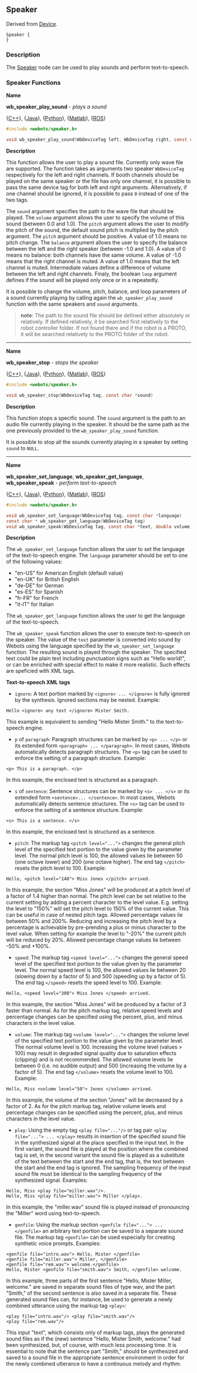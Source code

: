 ## Speaker

Derived from [Device](device.md).

```
Speaker {
}
```

### Description

The [Speaker](#speaker) node can be used to play sounds and perform text-to-speech.

### Speaker Functions

**Name**

**wb\_speaker\_play\_sound** - *plays a sound*

{[C++](cpp-api.md#cpp_speaker)}, {[Java](java-api.md#java_speaker)}, {[Python](python-api.md#python_speaker)}, {[Matlab](matlab-api.md#matlab_speaker)}, {[ROS](ros-api.md)}

``` c
#include <webots/speaker.h>

void wb_speaker_play_sound(WbDeviceTag left, WbDeviceTag right, const char *sound, double volume, double pitch, double balance, bool loop)
```

**Description**

This function allows the user to play a sound file. Currently only wave file are supported. The function takes as arguments two speaker `WbDeviceTag` respectively for the left and right channels. If booth channels should be played on the same speaker or the file has only one channel, it is possible to pass the same device tag for both left and right arguments. Alternatively, if one channel should be ignored, it is possible to pass `0` instead of one of the two tags.

The `sound` argument specifies the path to the wave file that should be played. The `volume` argument allows the user to specify the volume of this sound (between 0.0 and 1.0). The `pitch` argument allows the user to modify the pitch of the sound, the default sound pitch is multiplied by the pitch argument. The `pitch` argument should be positive. A value of 1.0 means no pitch change. The `balance` argument allows the user to specify the balance between the left and the right speaker (between -1.0 and 1.0). A value of 0 means no balance: both channels have the same volume. A value of -1.0 means that the right channel is muted. A value of 1.0 means that the left channel is muted. Intermediate values define a difference of volume between the left and right channels. Finaly, the boolean `loop` argument defines if the sound will be played only once or in a repeatedly.

It is possible to change the volume, pitch, balance, and loop parameters of a sound currently playing by calling again the `wb_speaker_play_sound` function with the same speakers and `sound` arguments.

> **note**:
The path to the sound file should be defined either absolutely or relatively. If defined relatively, it be searched first relatively to the robot controller folder. If not found there and if the robot is a PROTO, it will be searched relatively to the PROTO folder of the robot.

---

**Name**

**wb\_speaker\_stop** - *stops the speaker*

{[C++](cpp-api.md#cpp_speaker)}, {[Java](java-api.md#java_speaker)}, {[Python](python-api.md#python_speaker)}, {[Matlab](matlab-api.md#matlab_speaker)}, {[ROS](ros-api.md)}

``` c
#include <webots/speaker.h>

void wb_speaker_stop(WbDeviceTag tag, const char *sound)
```

**Description**

This function stops a specific sound. The `sound` argument is the path to an audio file currently playing in the speaker. It should be the same path as the one previously provided to the `wb_speaker_play_sound` function.

It is possible to stop all the sounds currently playing in a speaker by setting `sound` to `NULL`.

---

**Name**

**wb\_speaker\_set\_language**, **wb\_speaker\_get\_language**, **wb\_speaker\_speak** - *perform text-to-speech*

{[C++](cpp-api.md#cpp_speaker)}, {[Java](java-api.md#java_speaker)}, {[Python](python-api.md#python_speaker)}, {[Matlab](matlab-api.md#matlab_speaker)}, {[ROS](ros-api.md)}

``` c
#include <webots/speaker.h>

void wb_speaker_set_language(WbDeviceTag tag, const char *language)
const char * wb_speaker_get_language(WbDeviceTag tag)
void wb_speaker_speak(WbDeviceTag tag, const char *text, double volume)
```

**Description**

The `wb_speaker_set_language` function allows the user to set the language of the text-to-speech engine. The `language` parameter should be set to one of the following values:

  - "en-US" for American English (default value)
  - "en-UK" for British English
  - "de-DE" for German
  - "es-ES" for Spanish
  - "fr-FR" for French
  - "it-IT" for Italian

The `wb_speaker_get_language` function allows the user to get the language of the text-to-speech.

The `wb_speaker_speak` function allows the user to execute text-to-speech on the speaker. The value of the `text` parameter is converted into sound by Webots using the language specified by the `wb_speaker_set_language` function. The resulting sound is played through the speaker. The specified text could be plain text including punctuation signs such as "Hello world!", or can be enriched with special effect to make it more realistic. Such effects are speficied with XML tags.

**Text-to-speech XML tags**

- `ignore`: A text portion marked by `<ignore> ... </ignore>` is fully ignored by the synthesis. Ignored sections may be nested. Example:
```
Hello <ignore> any text </ignore> Mister Smith.
```
This example is equivalent to sending "Hello Mister Smith." to the text-to-speech engine.

- `p` of `paragraph`: Paragraph structures can be marked by `<p> ... </p>` or its extended form `<paragraph> ... </paragraph>`. In most cases, Webots automatically detects paragraph structures. The `<p>` tag can be used to enforce the setting of a paragraph structure. Example:
```
<p> This is a paragraph. </p>
```
In this example, the enclosed text is structured as a paragraph.

- `s` of `sentence`: Sentence structures can be marked by `<s> ... </s>` or its extended form `<sentence>... </sentence>`. In most cases, Webots automatically detects sentence structures. The `<s>` tag can be used to enforce the setting of a sentence structure. Example:
```
<s> This is a sentence. </s>
```
In this example, the enclosed text is structured as a sentence.

- `pitch`: The markup tag `<pitch level="...">` changes the general pitch level of the specified text portion to the value given by the parameter level. The normal pitch level is 100, the allowed values lie between 50 (one octave lower) and 200 (one octave higher). The end tag `</pitch>` resets the pitch level to 100. Example:
```
Hello, <pitch level="140"> Miss Jones </pitch> arrived.
```
In this example, the section "Miss Jones" will be produced at a pitch level of a factor of 1.4 higher than normal.
The pitch level can be set relative to the current setting by adding a percent character to the level value. E.g. setting the level to "150%" will set the pitch level to 150% of the current value. This can be useful in case of nested pitch tags. Allowed percentage values lie between 50% and 200%. Reducing and increasing the pitch level by a percentage is achievable by pre-prending a plus or minus character to the level value. When setting for example the level to "-20%" the current pitch will be reduced by 20%. Allowed percentage change values lie between -50% and +100%.

- `speed`: The markup tag `<speed level="...">` changes the general speed level of the specified text portion to the value given by the parameter level. The normal speed level is 100, the allowed values lie between 20 (slowing down by a factor of 5) and 500 (speeding up by a factor of 5). The end tag `</speed>` resets the speed level to 100. Example:
```
Hello, <speed level="300"> Miss Jones </speed> arrived.
```
In this example, the section "Miss Jones" will be produced by a factor of 3 faster than normal.
As for the pitch markup tag, relative speed levels and percentage changes can be specified using the percent, plus, and minus characters in the level value.

- `volume`: The markup tag `<volume level="...">` changes the volume level of the specified text portion to the value given by the parameter level. The normal volume level is 100. Increasing the volume level (values > 100) may result in degraded signal quality due to saturation effects (clipping) and is not recommended. The allowed volume levels lie between 0 (i.e. no audible output) and 500 (increasing the volume by a factor of 5). The end tag `</volume>` resets the volume level to 100. Example:
```
Hello, Miss <volume level="50"> Jones </volume> arrived.
```
In this example, the volume of the section "Jones" will be decreased by a factor of 2.
As for the pitch markup tag, relative volume levels and percentage changes can be specified using the percent, plus, and minus characters in the level value.

- `play`: Using the empty tag `<play file="..."/>` or tag pair `<play file="..."> ... </play>` results in insertion of the specified sound file in the synthesized signal at the place specified in the input text. In the first variant, the sound file is played at the position where the combined tag is set, in the second variant the sound file is played as a substitute of the text between the start and the end tag, that is, the text between the start and the end tag is ignored. The sampling frequency of the input sound file must be identical to the sampling frequency of the synthesized signal. Examples:
```
Hello, Miss <play file="miller.wav"/>.
Hello, Miss <play file="miller.wav"> Miller </play>.
```
In this example, the "miller.wav" sound file is played instead of pronouncing the "Miller" word using text-to-speech.

- `genfile`: Using the markup section `<genfile file="..."> ... </genfile>` an arbitrary text portion can be saved to a separate sound file. The markup tag `<genfile>` can be used especially for creating synthetic voice prompts. Examples:
```
<genfile file="intro.wav"> Hello, Mister </genfile>
<genfile file="miller.wav"> Miller, </genfile>
<genfile file="rem.wav"> welcome.</genfile>
Hello, Mister <genfile file="smith.wav"> Smith, </genfile> welcome.
```
In this example, three parts of the first sentence "Hello, Mister Miller, welcome." are saved in separate sound files of type wav, and the part "Smith," of the second sentence is also saved in a separate file. These generated sound files can, for instance, be used to generate a newly combined utterance using the markup tag `<play>`:
```
<play file="intro.wav"/> <play file="smith.wav"/>
<play file="rem.wav"/>
```
This input "text", which consists only of markup tags, plays the generated sound files as if the (new) sentence "Hello, Mister Smith, welcome." had been synthesized, but, of course, with much less processing time. It is essential to note that the sentence part "Smith," should be synthesized and saved to a sound file in the appropriate sentence environment in order for the newly combined utterance to have a continuous melody and rhythm.
